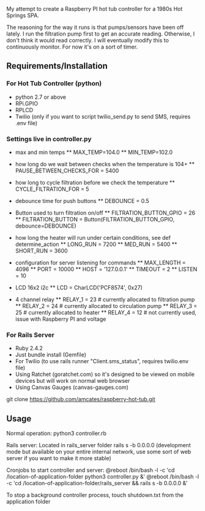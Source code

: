 My attempt to create a Raspberry PI hot tub controller for a 1980s Hot Springs SPA.

The reasoning for the way it runs is that pumps/sensors have been off lately.  I run the filtration pump first to get an accurate reading.  Otherwise, I don't think it would read correctly.  I will eventually modify this to continuously monitor.  For now it's on a sort of timer.

## Requirements/Installation

### For Hot Tub Controller (python)
* python 2.7 or above
* RPi.GPIO
* RPLCD
* Twilio (only if you want to script twilio_send.py to send SMS, requires .env file)

### Settings live in controller.py

* max and min temps
** MAX_TEMP=104.0
** MIN_TEMP=102.0

* how long do we wait between checks when the temperature is 104+
** PAUSE_BETWEEN_CHECKS_FOR = 5400

* how long to cycle filtration before we check the temperature
** CYCLE_FILTRATION_FOR = 5

* debounce time for push buttons
** DEBOUNCE = 0.5

* Button used to turn filtration on/off
** FILTRATION_BUTTON_GPIO = 26
** FILTRATION_BUTTON = Button(FILTRATION_BUTTON_GPIO, debounce=DEBOUNCE)

* how long the heater will run under certain conditions, see def determine_action
** LONG_RUN  = 7200
** MED_RUN   = 5400
** SHORT_RUN = 3600

* configuration for server listening for commands
** MAX_LENGTH = 4096
** PORT = 10000
** HOST = '127.0.0.1'
** TIMEOUT = 2
** LISTEN = 10

* LCD 16x2 i2c
** LCD = CharLCD('PCF8574', 0x27)

* 4 channel relay
** RELAY_1 = 23 # currently allocated to filtration pump
** RELAY_2 = 24 # currently allocated to circulation pump
** RELAY_3 = 25 # currently allocated to heater
** RELAY_4 = 12 # not currently used, issue with Raspberry PI and voltage

### For Rails Server
* Ruby 2.4.2
* Just bundle install (Gemfile)
* For Twilio (to use rails runner "Client.sms_status", requires twilio.env file)
* Using Ratchet (goratchet.com) so it's designed to be viewed on mobile devices but will work on normal web browser
* Using Canvas Gauges (canvas-gauges.com)

git clone https://github.com/amcates/raspberry-hot-tub.git

## Usage

Normal operation:
python3 controller.rb

Rails server:
Located in rails_server folder
rails s -b 0.0.0.0 (development mode but available on your entire internal network, use some sort of web server if you want to make it more stable)

Cronjobs to start controller and server:
@reboot /bin/bash -l -c 'cd /location-of-application-folder python3 controller.py &'
@reboot /bin/bash -l -c 'cd /location-of-application-folder/rails_server && rails s -b 0.0.0.0 &'

To stop a background controller process, touch shutdown.txt from the application folder
